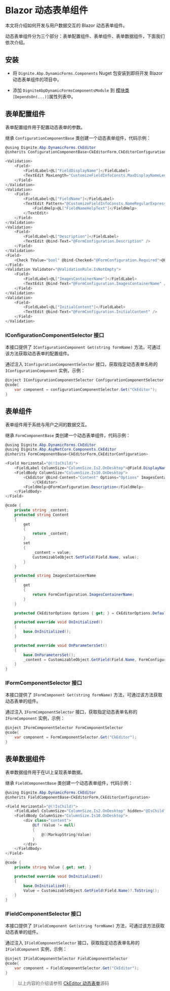 # Blazor 动态表单组件

本文将介绍如何开发与用户数据交互的 Blazor 动态表单组件。

动态表单组件分为三个部分：表单配置组件、表单组件、表单数据组件，下面我们依次介绍。

## 安装

* 将 `Dignite.Abp.DynamicForms.Components` Nuget 包安装到即将开发 Blazor 动态表单组件的项目中。

* 添加 `DigniteAbpDynamicFormsComponentsModule` 到 [模块类](https://docs.abp.io/en/abp/latest/Module-Development-Basics) `[DependsOn(...)]`属性列表中。

## 表单配置组件

表单配置组件用于配置动态表单的参数。

继承 `ConfigurationComponentBase` 类创建一个动态表单组件，代码示例：

```csharp
@using Dignite.Abp.DynamicForms.CkEditor
@inherits ConfigurationComponentBase<CkEditorForm,CkEditorConfiguration>

<Validation>
    <Field>
        <FieldLabel>@L["FieldDisplayName"]</FieldLabel>
        <TextEdit MaxLength="CustomizeFieldInfoConsts.MaxDisplayNameLength" @bind-Text="@Field.DisplayName" />
    </Field>
</Validation>
<Validation>
    <Field>
        <FieldLabel>@L["FieldName"]</FieldLabel>
        <TextEdit Pattern="@CustomizeFieldInfoConsts.NameRegularExpression" MaxLength="CustomizeFieldInfoConsts.MaxNameLength" @bind-Text="@Field.Name">
            <FieldHelp>@L["FieldNameHelpText"]</FieldHelp>
        </TextEdit>
    </Field>
</Validation>
<Validation>
    <Field>
        <FieldLabel>@L["Description"]</FieldLabel>
        <TextEdit @bind-Text="@FormConfiguration.Description" />
    </Field>
</Validation>
<Field>
    <Check TValue="bool" @bind-Checked="@FormConfiguration.Required">@L["IsRequired"]</Check>
</Field>
<Validation Validator="@ValidationRule.IsNotEmpty">
    <Field>
        <FieldLabel>@L["ImagesContainerName"]</FieldLabel>
        <TextEdit @bind-Text="@FormConfiguration.ImagesContainerName" />
    </Field>
</Validation>
<Validation>
    <Field>
        <FieldLabel>@L["InitialContent"]</FieldLabel>
        <TextEdit @bind-Text="@FormConfiguration.InitialContent" />
    </Field>
</Validation>
```

### IConfigurationComponentSelector 接口

本接口提供了 `IConfigurationComponent Get(string formName)` 方法，可通过该方法获取动态表单的配置组件。

通过注入 `IConfigurationComponentSelector` 接口，获取指定动态表单名称的 `IConfigurationComponent` 实例，示例：

```csharp
@inject IConfigurationComponentSelector ConfigurationComponentSelector
@code{
    var component = configurationComponentSelector.Get("CkEditor");
}

```

## 表单组件

表单组件用于系统与用户之间的数据交互。

继承 `FormComponentBase` 类创建一个动态表单组件，代码示例：

```csharp
@using Dignite.Abp.DynamicForms.CkEditor
@using Dignite.Abp.AspNetCore.Components.CkEditor
@inherits FormComponentBase<CkEditorForm,CkEditorConfiguration>

<Field Horizontal="@(!IsChild)">
    <FieldLabel ColumnSize="ColumnSize.Is2.OnDesktop">@Field.DisplayName</FieldLabel>
    <FieldBody ColumnSize="ColumnSize.Is10.OnDesktop">
        <CkEditor @bind-Content="Content" Options="Options" ImagesContainerName="@ImagesContainerName">
            </CkEditor>
        <FieldHelp>@FormConfiguration.Description</FieldHelp>
    </FieldBody>
</Field>

@code {
    private string _content;
    protected string Content
    {
        get
        {
            return _content;
        }
        set
        {
            _content = value;
            CustomizableObject.SetField(Field.Name, value);
        }
    }

    protected string ImagesContainerName
    {
        get
        {
            return FormConfiguration.ImagesContainerName;
        }
    } 

    protected CkEditorOptions Options { get; } = CkEditorOptions.Default;

    protected override void OnInitialized()
    {
        base.OnInitialized();
    }

    protected override void OnParametersSet()
    {
        base.OnParametersSet();
        _content = CustomizableObject.GetField(Field.Name, FormConfiguration.InitialContent)?.ToString();
    }
}
```

### IFormComponentSelector 接口

本接口提供了 `IFormComponent Get(string formName)` 方法，可通过该方法获取动态表单的组件。

通过注入 `IFormComponentSelector` 接口，获取指定动态表单名称的 `IFormComponent` 实例，示例：

```csharp
@inject IFormComponentSelector FormComponentSelector
@code{
    var component = FormComponentSelector.Get("CkEditor");
}
```

## 表单数据组件

表单数据组件用于在UI上呈现表单数据。

继承 `FieldComponentBase` 类创建一个动态表单组件，代码示例：

```csharp
@using Dignite.Abp.DynamicForms.CkEditor
@inherits FieldComponentBase<CkEditorForm,CkEditorConfiguration>

<Field Horizontal="@(!IsChild)">
    <FieldLabel ColumnSize="ColumnSize.Is2.OnDesktop" hidden="@IsChild">@Field.DisplayName</FieldLabel>
    <FieldBody ColumnSize="ColumnSize.Is10.OnDesktop">
        <div class="content">
            @if (Value != null)
            {
                @((MarkupString)Value)
            }
        </div>
    </FieldBody>
</Field>

@code {
    private string Value { get; set; }

    protected override void OnInitialized()
    {
        base.OnInitialized();
        Value = CustomizableObject.GetField(Field.Name)?.ToString();
    }
}
```

### IFieldComponentSelector 接口

本接口提供了 `IFieldComponent Get(string formName)` 方法，可通过该方法获取动态表单的组件。

通过注入 `IFieldComponentSelector` 接口，获取指定动态表单名称的 `IFieldComponent` 实例，示例：

```csharp
@inject IFieldComponentSelector FieldComponentSelector
@code{
    var component = FieldComponentSelector.Get("CkEditor");
}
```

> 以上内容的介绍请参照 [CkEditor 动态表单](https://github.com/dignite-projects/dignite-abp/tree/main/modules/ckeditor-component/Dignite.Abp.DynamicForms.Components.CkEditor)源码

